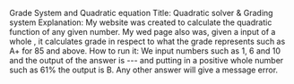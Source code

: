 Grade System and Quadratic equation
Title: Quadratic solver & Grading system
Explanation: My website was created to calculate the quadratic function of any given number. My wed page also was, given a input of a whole , it calculates grade in respect to what the grade represents such as A+ for 85 and above.
How to run it: We input numbers such as 1, 6 and 10 and the output of the answer is --- and putting in a positive whole number such as 61% the output is B. Any other answer will give a message error.